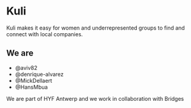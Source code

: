 # Kuli

Kuli makes it easy for women and underrepresented groups to
find and connect with local companies.

## We are

- @aviv82
- @denrique-alvarez
- @MickDellaert
- @HansMbua

We are part of HYF Antwerp and we work in collaboration with Bridges
